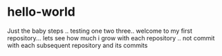 # hello-world
Just the baby steps .. testing one two three..
welcome to my first repository... lets see how much i grow with each repository .. not commit with each subsequent repository and its commits

